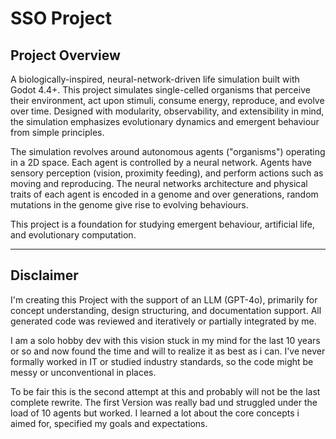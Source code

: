 # SSO Project

## Project Overview

A biologically-inspired, neural-network-driven life simulation built with Godot 4.4+. This project simulates single-celled organisms that perceive their environment, act upon stimuli, consume energy, reproduce, and evolve over time.
Designed with modularity, observability, and extensibility in mind, the simulation emphasizes evolutionary dynamics and emergent behaviour from simple principles.

The simulation revolves around autonomous agents ("organisms") operating in a 2D space. Each agent is controlled by a neural network. Agents have sensory perception (vision, proximity feeding), and perform actions such as moving and reproducing. 
The neural networks architecture and physical traits of each agent is encoded in a genome and over generations, random mutations in the genome give rise to evolving behaviours.

This project is a foundation for studying emergent behaviour, artificial life, and evolutionary computation.

---



## Disclaimer
I'm creating this Project with the support of an LLM (GPT-4o), primarily for concept understanding, design structuring, and documentation support. All generated code was reviewed and iteratively or partially integrated by me. 

I am a solo hobby dev with this vision stuck in my mind for the last 10 years or so and now found the time and will to realize it as best as i can. I've never formally worked in IT or studied industry standards, so the code might be messy or unconventional in places.

To be fair this is the second attempt at this and probably will not be the last complete rewrite. 
The first Version was really bad und struggled under the load of 10 agents but worked. I learned a lot about the core concepts i aimed for, specified my goals and expectations.